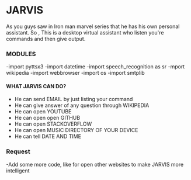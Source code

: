 # JARVIS
 As you guys saw in Iron man marvel series that he has his own personal assistant.
  So , This is a desktop virtual assistant who listen you're commands and then give output.
  
 ### MODULES 
-import pyttsx3
-import datetime
-import speech_recognition as sr
-mport wikipedia
-import webbrowser
-import os
-import smtplib


#### WHAT JARVIS CAN DO?
- He can send EMAIL by just listing your command 
- He can give answer of any question through WIKIPEDIA
- He can open YOUTUBE
- He can open open GITHUB
- He can open STACKOVERFLOW
- He can open MUSIC DIRECTORY OF YOUR DEVICE
- He can tell DATE AND TIME 

### Request 
-Add some more code, like for open other websites to make JARVIS more intelligent 
